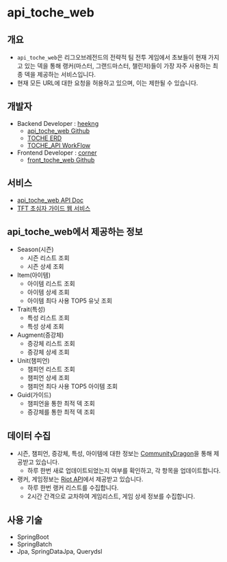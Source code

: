 # api_toche_web

## 개요

- `api_toche_web`은 리그오브레전드의 전략적 팀 전투 게임에서 초보들이 현재 가지고 있는 덱을 통해 랭커(마스터, 그랜드마스터, 챌린저)들이 가장 자주 사용하는 최종 덱을 제공하는 서비스입니다.
- 현재 모든 URL에 대한 요청을 허용하고 있으며, 이는 제한될 수 있습니다.

## 개발자

- Backend Developer : [heekng](https://github.com/heekng)
  - [api_toche_web Github](https://github.com/Heekng/api_toche_web)
  - [TOCHE ERD](https://www.erdcloud.com/d/5bCryn3uQmrtpRAkJ)
  - [TOCHE_API WorkFlow](https://github.com/Heekng/api_toche_web/projects/1)
- Frontend Developer : [corner](https://github.com/Eight-Corner)
  - [front_toche_web Github](https://github.com/Eight-Corner/front_toche_web)

## 서비스

- [api_toche_web API Doc](https://documenter.getpostman.com/view/15429365/UzBiPUZe)
- [TFT 초심자 가이드 웹 서비스](https://front-toche-web.vercel.app/)

## api_toche_web에서 제공하는 정보

- Season(시즌)
  - 시즌 리스트 조회
  - 시즌 상세 조회
- Item(아이템)
  - 아이템 리스트 조회
  - 아이템 상세 조회
  - 아이템 최다 사용 TOP5 유닛 조회
- Trait(특성)
  - 특성 리스트 조회
  - 특성 상세 조회
- Augment(증강체)
  - 증강체 리스트 조회
  - 증강체 상세 조회
- Unit(챔피언)
  - 챔피언 리스트 조회
  - 챔피언 상세 조회
  - 챔피언 최다 사용 TOP5 아이템 조회
- Guid(가이드)
  - 챔피언을 통한 최적 덱 조회
  - 증강체를 통한 최적 덱 조회

## 데이터 수집

- 시즌, 챔피언, 증강체, 특성, 아이템에 대한 정보는 [CommunityDragon](https://raw.communitydragon.org/)을 통해 제공받고 있습니다.
  - 하루 한번 새로 업데이트되었는지 여부를 확인하고, 각 항목을 업데이트합니다.
- 랭커, 게임정보는 [Riot API](https://developer.riotgames.com/)에서 제공받고 있습니다.
  - 하루 한번 랭커 리스트를 수집합니다.
  - 2시간 간격으로 교차하여 게임리스트, 게임 상세 정보를 수집합니다.

## 사용 기술

- SpringBoot
- SpringBatch
- Jpa, SpringDataJpa, Querydsl

